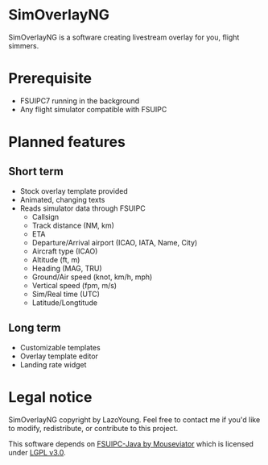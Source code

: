 # SimOverlayNG
SimOverlayNG is a software creating livestream overlay for you, flight simmers.

# Prerequisite
- FSUIPC7 running in the background
- Any flight simulator compatible with FSUIPC

# Planned features
## Short term
- Stock overlay template provided
- Animated, changing texts
- Reads simulator data through FSUIPC
  - Callsign
  - Track distance (NM, km)
  - ETA
  - Departure/Arrival airport (ICAO, IATA, Name, City) 
  -	Aircraft type (ICAO)
  -	Altitude (ft, m)
  -	Heading (MAG, TRU)
  -	Ground/Air speed (knot, km/h, mph)
  -	Vertical speed (fpm, m/s)
  -	Sim/Real time (UTC)
  -	Latitude/Longtitude
## Long term
- Customizable templates
- Overlay template editor
- Landing rate widget

# Legal notice
SimOverlayNG copyright by LazoYoung. Feel free to contact me if you'd like to modify, redistribute, or contribute to this project.

This software depends on [FSUIPC-Java by Mouseviator](https://github.com/Mouseviator/FSUIPC-Java) which is licensed under [LGPL v3.0](https://github.com/Mouseviator/FSUIPC-Java/blob/master/LICENSE.txt).
